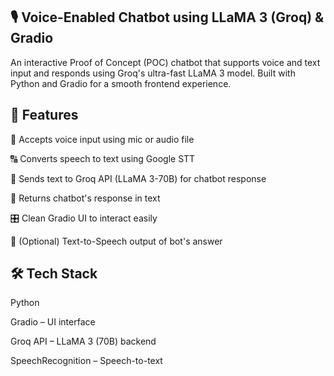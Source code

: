 ## 🎙️ Voice-Enabled Chatbot using LLaMA 3 (Groq) & Gradio

An interactive Proof of Concept (POC) chatbot that supports voice and text input and responds using Groq's ultra-fast LLaMA 3 model. Built with Python and Gradio for a smooth frontend experience.

## 🚀 Features
🎤 Accepts voice input using mic or audio file

🔠 Converts speech to text using Google STT

🤖 Sends text to Groq API (LLaMA 3-70B) for chatbot response

🧠 Returns chatbot's response in text

🎛️ Clean Gradio UI to interact easily

💬 (Optional) Text-to-Speech output of bot's answer

## 🛠️ Tech Stack
Python

Gradio – UI interface

Groq API – LLaMA 3 (70B) backend

SpeechRecognition – Speech-to-text

